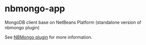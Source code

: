 # nbmongo-app
MongoDB client base on NetBeans Platform (standalone version of nbmongo plugin)

See [NBMongo plugin](https://github.com/le-yams/nbmongo) for more information.
